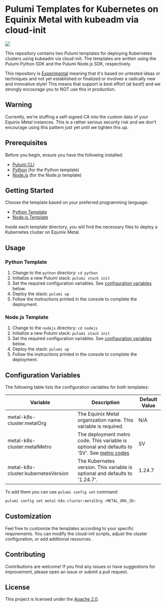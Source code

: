 # Pulumi Templates for Kubernetes on Equinix Metal with kubeadm via cloud-init

![](https://img.shields.io/badge/Stability-Experimental-red.svg)

This repository contains two Pulumi templates for deploying Kubernetes clusters using kubeadm via cloud-init. The templates are written using the Pulumi Python SDK and the Pulumi Node.js SDK, respectively.

This repository is [Experimental](https://github.com/packethost/standards/blob/master/experimental-statement.md) meaning that it's based on untested ideas or techniques and not yet established or finalized or involves a radically new and innovative style! This means that support is best effort (at best!) and we strongly encourage you to NOT use this in production.

## Warning

Currently, we're stuffing a self-signed CA into the custom data of your Equinix Metal instances. This is a rather serious security risk and we don't encourage using this pattern just yet until we tighten this up.

## Prerequisites

Before you begin, ensure you have the following installed:

- [Pulumi CLI](https://www.pulumi.com/docs/get-started/install/)
- [Python](https://www.python.org/downloads/) (for the Python template)
- [Node.js](https://nodejs.org/) (for the Node.js template)

## Getting Started

Choose the template based on your preferred programming language:

- [Python Template](./python)
- [Node.js Template](./nodejs)

Inside each template directory, you will find the necessary files to deploy a Kubernetes cluster on Equinix Metal.

## Usage

### Python Template

1. Change to the `python` directory: `cd python`
2. Initialize a new Pulumi stack: `pulumi stack init`
3. Set the required configuration variables. See [configuration variables](#configuration-variables) below.
4. Deploy the stack: `pulumi up`
5. Follow the instructions printed in the console to complete the deployment.

### Node.js Template

1. Change to the `nodejs` directory: `cd nodejs`
2. Initialize a new Pulumi stack: `pulumi stack init`
3. Set the required configuration variables. See [configuration variables](#configuration-variables) below.
4. Deploy the stack: `pulumi up`
5. Follow the instructions printed in the console to complete the deployment.

## Configuration Variables

The following table lists the configuration variables for both templates:

| Variable | Description | Default Value |
|----------|-------------|---------------|
| metal-k8s-cluster:metalOrg | The Equinix Metal organization name. This variable is required. | N/A           |
| metal-k8s-cluster:metalMetro   | The deployment metro code. This variable is optional and defaults to 'SV'. See [metro codes](https://deploy.equinix.com/developers/docs/metal/locations/metros/#metros-quick-reference) | SV            |
| metal-k8s-cluster:kubernetesVersion  | The Kubernetes version. This variable is optional and defaults to '1.24.7'. | 1.24.7         |

To add them you can use `pulumi config set` command:

```sh
pulumi config set metal-k8s-cluster:metalOrg <METAL_ORG_ID>
```

## Customization

Feel free to customize the templates according to your specific requirements. You can modify the cloud-init scripts, adjust the cluster configuration, or add additional resources.

## Contributing

Contributions are welcome! If you find any issues or have suggestions for improvement, please open an issue or submit a pull request.

## License

This project is licensed under the [Apache 2.0](LICENSE).
